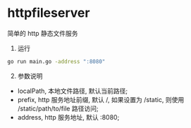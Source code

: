 # httpfileserver
简单的 http 静态文件服务

1. 运行
```bash
go run main.go -address ":8080"
```

2. 参数说明
- localPath, 本地文件路径, 默认当前路径;
- prefix, http 服务地址前缀, 默认 /, 如果设置为 /static, 则使用 /static/path/to/file 路径访问;
- address, http 服务地址, 默认 :8080;

